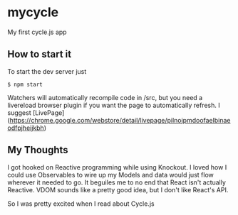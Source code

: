 # mycycle
My first cycle.js app

## How to start it
To start the dev server just
```
$ npm start
```
Watchers will automatically recompile code in /src, but you need a livereload browser plugin if you want the page to automatically refresh. I suggest [LivePage] (https://chrome.google.com/webstore/detail/livepage/pilnojpmdoofaelbinaeodfpjheijkbh)

## My Thoughts
I got hooked on Reactive programming while using Knockout. I loved how I could use Observables to wire up my Models and data would just flow wherever it needed to go. It beguiles me to no end that React isn't actually Reactive. VDOM sounds like a pretty good idea, but I don't like React's API. 

So I was pretty excited when I read about Cycle.js